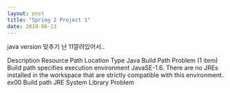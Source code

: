 ```yaml
---
layout: post
title: "Spring 2 Project 1"
date: 2019-06-13
---
```

java version 맞추기
난 11깔려있어서..

Description	Resource	Path	Location	Type
Java Build Path Problem (1 item)
Build path specifies execution environment JavaSE-1.6. There are no JREs installed in the workspace that are strictly compatible with this environment. 	ex00		Build path	JRE System Library Problem



